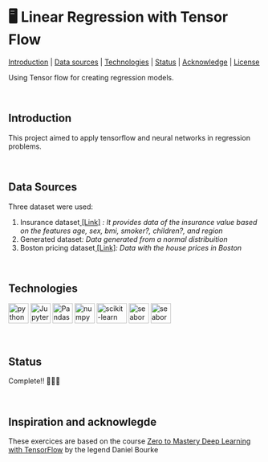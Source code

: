 
# 🖥 Linear Regression with Tensor Flow
[Introduction](#introduction_h) | [Data sources](#data_collection) | [Technologies](#technologies_h) | [Status](#status_h) | [Acknowledge](#acknowledge_h) | [License](#license_h)

<p>Using Tensor flow for creating regression models.</p><br>

<h2>Introduction<a name="introduction_h"></a></h2>
<p>This project aimed to apply tensorflow and neural networks in regression problems. </p><br>

<h2>Data Sources<a name="data_collection"></a></h2>
<p>Three dataset were used:
<ol>
  <li>Insurance dataset<a href="https://raw.githubusercontent.com/stedy/Machine-Learning-with-R-datasets/master/insurance.csv"> [Link]</a> <i>: It provides data of the insurance value based on the features age, sex, bmi, smoker?, children?, and region</i></li>  
  <li>Generated dataset<i>: Data generated from a normal distribuition</i></li> 
  <li>Boston pricing dataset<a href="https://www.tensorflow.org/api_docs/python/tf/keras/datasets/boston_housing/load_data"> [Link]</a><i>: Data with the house prices in Boston</i></li>  
</ol></p> <br>

<h2>Technologies<a name="technologies_h"></a></h2>
<p></p>
<a href="https://www.python.org"><img src='https://raw.githubusercontent.com/get-icon/geticon/master/icons/python.svg' width="40" height="40" alt='python'/></a>
<a href="https://jupyter.org/"><img src='https://raw.githubusercontent.com/gilbarbara/logos/f4c8e8b933aa80ce83b6d6d387e016bf4cb4e376/logos/jupyter.svg' width="40" height="40" alt='Jupyter notebook'/></a>
<a href="https://pandas.pydata.org/"><img src='https://numfocus.org/wp-content/uploads/2016/07/pandas-logo-300.png' width="40" height="40" alt='Pandas'/></a>
<a href="https://numpy.org/"><img src='https://raw.githubusercontent.com/gilbarbara/logos/f4c8e8b933aa80ce83b6d6d387e016bf4cb4e376/logos/numpy.svg' width="40" height="40" alt='numpy'/></a>
<a href="https://scikit-learn.org/stable/"><img src='https://upload.wikimedia.org/wikipedia/commons/thumb/0/05/Scikit_learn_logo_small.svg/1200px-Scikit_learn_logo_small.svg.png' width="60" height="40" alt='scikit-learn'/></a>
<a href="https://seaborn.pydata.org/"><img src='https://seaborn.pydata.org/_images/logo-mark-lightbg.svg' width="40" height="40" alt='seaborn'/></a>
<a href="https://www.tensorflow.org/"><img src='https://seeklogo.com/images/T/tensorflow-logo-02FCED4F98-seeklogo.com.png' width="40" height="40" alt='seaborn'/></a><p></p><br>

<h2>Status <a name="status_h"></a></h2>
<p>Complete!! 🎉🎉🎉</p><br>

<h2>Inspiration and acknowlegde <a name="acknowledge_h"></h2>
<p>These exercices are based on the course <a href='https://www.udemy.com/course/tensorflow-developer-certificate-machine-learning-zero-to-mastery/'>Zero to Mastery Deep Learning with TensorFlow</a> by the legend Daniel Bourke</p>
